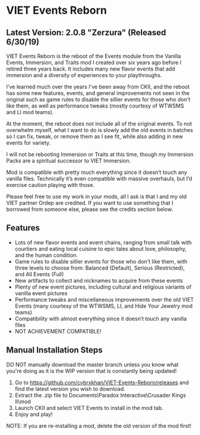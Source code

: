 # VIET Events Reborn

## Latest Version: 2.0.8 "Zerzura" (Released 6/30/19)

VIET Events Reborn is the reboot of the Events module from the Vanilla Events, Immersion, and Traits mod I created over six years ago before I retired three years back. It includes many new flavor events that add immersion and a diversity of experiences to your playthroughs.

I've learned much over the years I've been away from CKII, and the reboot has some new features, events, and general improvements not seen in the original such as game rules to disable the sillier events for those who don't like them, as well as performance tweaks (mostly courtesy of WTWSMS and LI mod teams). 

At the moment, the reboot does not include all of the original events. To not overwhelm myself, what I want to do is slowly add the old events in batches so I can fix, tweak, or remove them as I see fit, while also adding in new events for variety.

I will not be rebooting Immersion or Traits at this time, though my Immersion Packs are a spiritual successor to VIET Immersion.

Mod is compatible with pretty much everything since it doesn’t touch any vanilla files. Technically it’s even compatible with massive overhauls, but I’d exercise caution playing with those.

Please feel free to use my work in your mods, all I ask is that I and my old VIET partner Ordep are credited. If you want to use something that I borrowed from someone else, please see the credits section below.


## Features

- Lots of new flavor events and event chains, ranging from small talk with courtiers and eating local cuisine to epic tales about love, philosophy, and the human condition.
- Game rules to disable sillier events for those who don't like them, with three levels to choose from: Balanced (Default), Serious (Restricted), and All Events (Full)
- New artifacts to collect and nicknames to acquire from these events
- Plenty of new event pictures, including cultural and religious variants of vanilla event pictures
- Performance tweaks and miscellaneous improvements over the old VIET Events (many courtesy of the WTWSMS, LI, and Hide Your Jewelry mod teams)
- Compatibility with almost everything since it doesn’t touch any vanilla files
- NOT ACHIEVEMENT COMPATIBLE!



## Manual Installation Steps

DO NOT manually download the master branch unless you know what you're doing as it is the WIP version that is constantly being updated!

1. Go to https://github.com/cybrxkhan/VIET-Events-Reborn/releases and find the latest version you wish to download.
2. Extract the .zip file to Documents\Paradox Interactive\Crusader Kings II\mod
2. Launch CKII and select VIET Events to install in the mod tab.
3. Enjoy and play!

NOTE: If you are re-installing a mod, delete the old version of the mod first!
